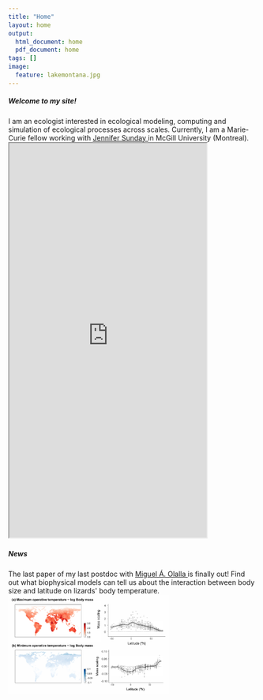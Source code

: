```yaml
---
title: "Home"
layout: home
output:
  html_document: home
  pdf_document: home
tags: []
image:
  feature: lakemontana.jpg
---
```

<div class="tiles">
    <h5>Welcome to my site!</h5> 
      I am an ecologist interested in ecological modeling, computing and simulation of ecological processes across scales. Currently, I am a Marie-Curie fellow working with <a href="http://jennsunday.weebly.com/"> Jennifer Sunday </a> in McGill University (Montreal).
</div>

<div class="tiles">
  <iframe style="width: 400px; height: 800px;" src="https://jrubalcaba.github.io/twitter-embed/" width="300" height="150"></iframe>

  <h5>News</h5>
      The last paper of my last postdoc with <a href="http://olallalab.com/"> Miguel Á. Olalla </a> is finally out! Find out what biophysical models can tell us about the interaction between body size and latitude on lizards' body temperature.
      <a href="https://besjournals.onlinelibrary.wiley.com/doi/abs/10.1111/1365-2656.13181">
    <img height="200px" src="/images/news/rubalcaba&olalla_tarraga2020.png"></a>
</div>
